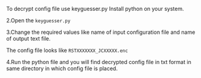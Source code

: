 
To decrypt config file use keyguesser.py
Install python on your system.

2.Open the `keyguesser.py` 

3.Change the required values like name of input configuration file and name of output text file.

The config file looks like `RSTXXXXXXX_JCXXXXX.enc`

4.Run the python file and you will find decrypted config file in txt format in same directory in which config file is placed.
